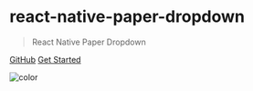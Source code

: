# react-native-paper-dropdown

> React Native Paper Dropdown

[GitHub](https://github.com/fateh999/react-native-paper-dropdown)
[Get Started](/README)

![color](#f2fcfe)

